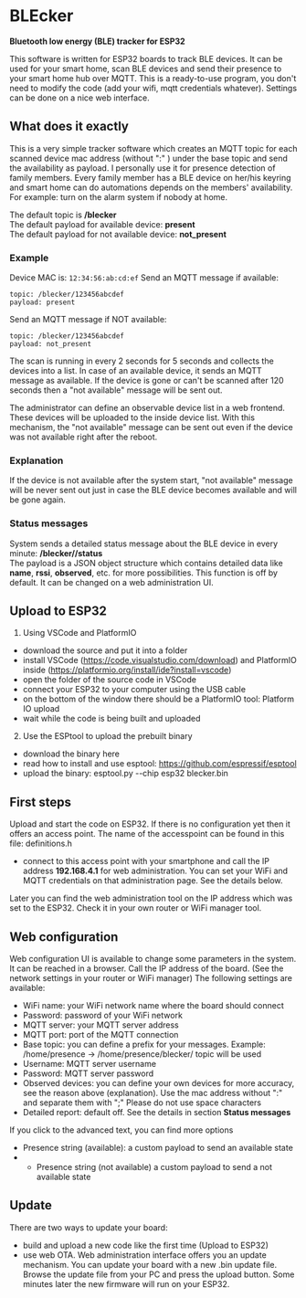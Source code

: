 # BLEcker
**Bluetooth low energy (BLE) tracker for ESP32**

This software is written for ESP32 boards to track BLE devices. It can be used for your smart home, scan BLE devices and send their presence to your smart home hub over MQTT.
This is a ready-to-use program, you don't need to modify the code (add your wifi, mqtt credentials whatever). Settings can be done on a nice web interface.

## What does it exactly
This is a very simple tracker software which creates an MQTT topic for each scanned device mac address (without ":" ) under the base topic and send the availability as payload.
I personally use it for presence detection of family members. Every family member has a BLE device on her/his keyring and smart home can do automations depends on the members' availability. For example: turn on the alarm system if nobody at home.

The default topic is **/blecker**\
The default payload for available device: **present**\
The default payload for not available device: **not_present**
### Example

Device MAC is: `12:34:56:ab:cd:ef`
Send an MQTT message if available: 
```
topic: /blecker/123456abcdef
payload: present
```

Send an MQTT message if NOT available: 
```
topic: /blecker/123456abcdef
payload: not_present
```

The scan is running in every 2 seconds for 5 seconds and collects the devices into a list. In case of an available device, it sends an MQTT message as available. If the device is gone or can't be scanned after 120 seconds then a "not available" message will be sent out.

The administrator can define an observable device list in a web frontend. These devices will be uploaded to the inside device list. With this mechanism, the "not available" message can be sent out even if the device was not available right after the reboot.

### Explanation
If the device is not available after the system start, "not available" message will be never sent out just in case the BLE device becomes available and will be gone again.

### Status messages
System sends a detailed status message about the BLE device in every minute: **/blecker/<device-mac>/status**\
The payload is a JSON object structure which contains detailed data like **name**, **rssi**, **observed**, etc. for more possibilities.
This function is off by default. It can be changed on a web administration UI.


## Upload to ESP32
1. Using VSCode and PlatformIO
  * download the source and put it into a folder
  * install VSCode (https://code.visualstudio.com/download) and PlatformIO inside (https://platformio.org/install/ide?install=vscode)
  * open the folder of the source code in VSCode
  * connect your ESP32 to your computer using the USB cable
  * on the bottom of the window there should be a PlatformIO tool: Platform IO upload
  * wait while the code is being built and uploaded

2. Use the ESPtool to upload the prebuilt binary
  * download the binary here
  * read how to install and use esptool: https://github.com/espressif/esptool
  * upload the binary: esptool.py --chip esp32 blecker.bin

## First steps
Upload and start the code on ESP32. If there is no configuration yet then it offers an access point. The name of the accesspoint can be found in this file: definitions.h
* connect to this access point with your smartphone and call the IP address **192.168.4.1** for web administration.
You can set your WiFi and MQTT credentials on that administration page. See the details below.

Later you can find the web administration tool on the IP address which was set to the ESP32. Check it in your own router or WiFi manager tool.

## Web configuration
Web configuration UI is available to change some parameters in the system. It can be reached in a browser. Call the IP address of the board. (See the network settings in your router or WiFi manager)
The following settings are available:
* WiFi name: your WiFi network name where the board should connect
* Password: password of your WiFi network
* MQTT server: your MQTT server address
* MQTT port: port of the MQTT connection
* Base topic: you can define a prefix for your messages. Example: /home/presence -> /home/presence/blecker/<device-mac> topic will be used
* Username: MQTT server username
* Password: MQTT server password
* Observed devices: you can define your own devices for more accuracy, see the reason above (explanation). Use the mac address without ":" and separate them with ";" Please do not use space characters
* Detailed report: default off. See the details in section **Status messages**

If you click to the advanced text, you can find more options
* Presence string (available): a custom payload to send an available state
* * Presence string (not available) a custom payload to send a not available state


## Update
There are two ways to update your board:
* build and upload a new code like the first time (Upload to ESP32)
* use web OTA. Web administration interface offers you an update mechanism. You can update your board with a new .bin update file. Browse the update file from your PC and press the upload button. Some minutes later the new firmware will run on your ESP32.
